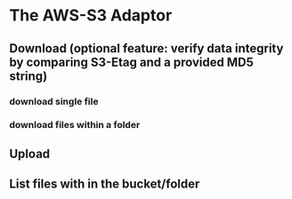 # The AWS-S3 Adaptor

## Download (optional feature: verify data integrity by comparing S3-Etag and a provided MD5 string)
### download single file
### download files within a folder

## Upload

## List files with in the bucket/folder